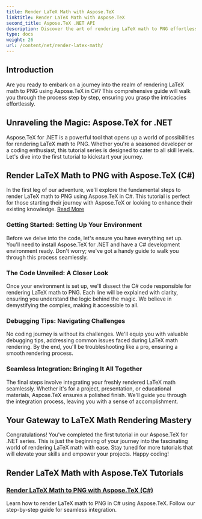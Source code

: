 ```yaml
---
title: Render LaTeX Math with Aspose.TeX
linktitle: Render LaTeX Math with Aspose.TeX
second_title: Aspose.TeX .NET API
description: Discover the art of rendering LaTeX math to PNG effortlessly with Aspose.TeX. Master the process using our guide in C#, ensuring integration for a polished result.
type: docs
weight: 26
url: /content/net/render-latex-math/
---
```

## Introduction

Are you ready to embark on a journey into the realm of rendering LaTeX math to PNG using Aspose.TeX in C#? This comprehensive guide will walk you through the process step by step, ensuring you grasp the intricacies effortlessly.

## Unraveling the Magic: Aspose.TeX for .NET

Aspose.TeX for .NET is a powerful tool that opens up a world of possibilities for rendering LaTeX math to PNG. Whether you're a seasoned developer or a coding enthusiast, this tutorial series is designed to cater to all skill levels. Let's dive into the first tutorial to kickstart your journey.

## Render LaTeX Math to PNG with Aspose.TeX (C#)

In the first leg of our adventure, we'll explore the fundamental steps to render LaTeX math to PNG using Aspose.TeX in C#. This tutorial is perfect for those starting their journey with Aspose.TeX or looking to enhance their existing knowledge. [Read More](./png-latex-math-renderer-csharp/)

### Getting Started: Setting Up Your Environment

Before we delve into the code, let's ensure you have everything set up. You'll need to install Aspose.TeX for .NET and have a C# development environment ready. Don't worry; we've got a handy guide to walk you through this process seamlessly.

### The Code Unveiled: A Closer Look

Once your environment is set up, we'll dissect the C# code responsible for rendering LaTeX math to PNG. Each line will be explained with clarity, ensuring you understand the logic behind the magic. We believe in demystifying the complex, making it accessible to all.

### Debugging Tips: Navigating Challenges

No coding journey is without its challenges. We'll equip you with valuable debugging tips, addressing common issues faced during LaTeX math rendering. By the end, you'll be troubleshooting like a pro, ensuring a smooth rendering process.

### Seamless Integration: Bringing It All Together

The final steps involve integrating your freshly rendered LaTeX math seamlessly. Whether it's for a project, presentation, or educational materials, Aspose.TeX ensures a polished finish. We'll guide you through the integration process, leaving you with a sense of accomplishment.

## Your Gateway to LaTeX Math Rendering Mastery

Congratulations! You've completed the first tutorial in our Aspose.TeX for .NET series. This is just the beginning of your journey into the fascinating world of rendering LaTeX math with ease. Stay tuned for more tutorials that will elevate your skills and empower your projects. Happy coding!
## Render LaTeX Math with Aspose.TeX Tutorials
### [Render LaTeX Math to PNG with Aspose.TeX (C#)](./png-latex-math-renderer-csharp/)
Learn how to render LaTeX math to PNG in C# using Aspose.TeX. Follow our step-by-step guide for seamless integration.